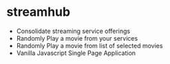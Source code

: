 # streamhub

* Consolidate streaming service offerings
* Randomly Play a movie from your services
* Randomly Play a movie from list of selected movies
* Vanilla Javascript Single Page Application
